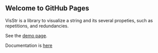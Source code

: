 ## Welcome to GitHub Pages

VisStr is a library to visualize a string and its several propeties, such as repetitions, and redundancies.

See the [demo page](./dist/vis_str.html).

Documentation is [here](./docs/index.html)

